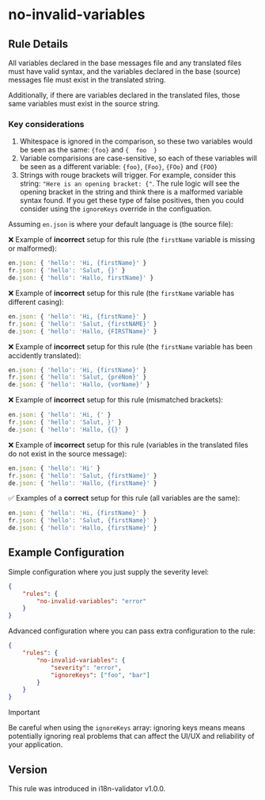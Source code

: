 # no-invalid-variables

## Rule Details

All variables declared in the base messages file and any translated files must have valid syntax, and the variables declared in the base (source) messages file must exist in the translated string.

Additionally, if there are variables declared in the translated files, those same variables must exist in the source string.

### Key considerations

1. Whitespace is ignored in the comparison, so these two variables would be seen as the same: `{foo}` and `{  foo  }`
2. Variable comparisions are case-sensitive, so each of these variables will be seen as a different variable: `{foo}`, `{Foo}`, `{FOo}` and `{FOO}`
3. Strings with rouge brackets will trigger. For example, consider this string: `"Here is an opening bracket: {"`. The rule logic will see the opening bracket in the string and think there is a malformed variable syntax found. If you get these type of false positives, then you could consider using the `ignoreKeys` override in the configuation.

Assuming `en.json` is where your default language is (the source file):

❌ Example of **incorrect** setup for this rule (the `firstName` variable is missing or malformed):

```js
en.json: { 'hello': 'Hi, {firstName}' }
fr.json: { 'hello': 'Salut, {}' }
de.json: { 'hello': 'Hallo, firstName}' }
```

❌ Example of **incorrect** setup for this rule (the `firstName` variable has different casing):

```js
en.json: { 'hello': 'Hi, {firstName}' }
fr.json: { 'hello': 'Salut, {firstNAME}' }
de.json: { 'hello': 'Hallo, {FIRSTName}' }
```

❌ Example of **incorrect** setup for this rule (the `firstName` variable has been accidently translated):

```js
en.json: { 'hello': 'Hi, {firstName}' }
fr.json: { 'hello': 'Salut, {préNom}' }
de.json: { 'hello': 'Hallo, {vorName}' }
```

❌ Example of **incorrect** setup for this rule (mismatched brackets):

```js
en.json: { 'hello': 'Hi, {' }
fr.json: { 'hello': 'Salut, }' }
de.json: { 'hello': 'Hallo, {{}' }
```

❌ Example of **incorrect** setup for this rule (variables in the translated files do not exist in the source message):

```js
en.json: { 'hello': 'Hi' }
fr.json: { 'hello': 'Salut, {firstName}' }
de.json: { 'hello': 'Hallo, {firstName}' }
```

✅ Examples of a **correct** setup for this rule (all variables are the same):

```js
en.json: { 'hello': 'Hi, {firstName}' }
fr.json: { 'hello': 'Salut, {firstName}' }
de.json: { 'hello': 'Hallo, {firstName}' }
```

## Example Configuration

Simple configuration where you just supply the severity level:

```json
{
	"rules": {
		"no-invalid-variables": "error"
	}
}
```

Advanced configuration where you can pass extra configuration to the rule:

```json
{
	"rules": {
		"no-invalid-variables": {
			"severity": "error",
			"ignoreKeys": ["foo", "bar"]
		}
	}
}
```

> [!IMPORTANT]
> Be careful when using the `ignoreKeys` array: ignoring keys means means potentially ignoring real problems that can affect the UI/UX and reliability of your application.

## Version

This rule was introduced in i18n-validator v1.0.0.

